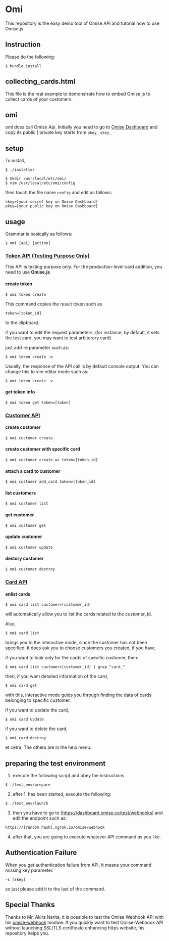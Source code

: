 # Omi

This repository is the easy demo tool of Omise API and tutorial how to use Omise.js

## Instruction

Please do the following:
```
$ bundle install
```

## collecting_cards.html

This file is the real example to demonstrate how to embed Omise.js to collect cards of your customers.

## omi

omi does call Omise Api. Initially you need to go to [Omise Dashboard](https://dashboard.omise.co/test/keys) and copy its public | private key starts from `pkey_` `skey_`

## setup

To install,
```
$ ./installer
```

```
$ mkdir /usr/local/etc/omi/
$ vim /usr/local/etc/omi/config
```

then touch the file name `config` and edit as follows:

```
skey=[your secret key on Omise Dashboard]
pkey=[your public key on Omise Dashboard]
```

## usage

Grammar is basically as follows:

```
$ omi [api] [action]
```

### [Token API (Testing Purpose Only)](https://www.omise.co/tokens-api)
This API is testing purpose only. 
For the production-level card addition, you need
to use **Omise.js**

#### create token

```
$ omi token create
```

This command copies the result token such as

```
token=[token_id]
```

to the clipboard.

if you want to edit the request parameters,
(for instance, by default, it sets the test card,
 you may want to test arbiterary card)

just add -e parameter such as:

```
$ omi token create -e
```

Usually, the response of the API call is by default console output.
You can change this to vim editor mode such as:

```
$ omi token create -v
```

#### get token info

```
$ omi token get token=[token]
```

### [Customer API](https://www.omise.co/customers-api)
#### create customer
```
$ omi customer create
```

#### create customer with specific card
```
$ omi customer create_wc token=[token_id]
```

#### attach a card to customer
```
$ omi customer add_card token=[token_id]
```

#### list customers
```
$ omi customer list
```

#### get customer
```
$ omi customer get
```

#### update customer
```
$ omi customer update
```

#### destory customer
```
$ omi customer destroy
```

### [Card API](https://www.omise.co/cards-api)

#### enlist cards
```
$ omi card list customer=[customer_id]
```

will automatically allow you to list the cards related to the customer_id.

Also,

```
$ omi card list
```

brings you to the interactive mode, since the customer has not been specified.
it does ask you to choose customers you created, if you have.

if you want to look only for the cards of specific customer, then:
```
$ omi card list customer=[customer_id] | grep "card_"
```

then, if you want detailed information of the card,

```
$ omi card get
```

with this, interactive mode guids you through finding the data of 
cards belonging to specific customer.

if you want to update the card,
```
$ omi card update
```

if you want to delete the card,
```
$ omi card destroy
```

et cetra. The others are in the help menu.

## preparing the test environment

1. execute the following script and obey the instructions

```
$ ./test_env/prepare
```
2. after 1. has been started, execute the following:

```
$ ./test_env/launch
```

3. then you have to go to (https://dashboard.omise.co/test/webhooks) and edit the endpoint such as:

```
https://[random hash].ngrok.io/omise/webhook
```

4. after that, you are going to execute whatever API command as you like.


## Authentication Failure
When you get authentication failure from API, it means your command missing key parameter.

```
-s [skey]
```

so just please add it to the last of the command.

## Special Thanks
Thanks to Mr. Akira Narita, it is possible to test the Omise Webhook API with his [omise-webhook](http://akinrt.hatenablog.com/entry/omise-webhook) module. If you quickly want to test Omise-Webhook API without launching SSL/TLS certificate enhancing https website, his repository helps you.
